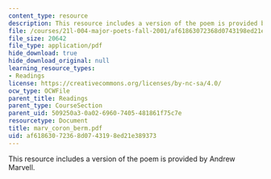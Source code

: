 ```yaml
---
content_type: resource
description: This resource includes a version of the poem is provided by Andrew Marvell.
file: /courses/21l-004-major-poets-fall-2001/af61863072368d0743198ed21e389373_marv_coron_berm.pdf
file_size: 20642
file_type: application/pdf
hide_download: true
hide_download_original: null
learning_resource_types:
- Readings
license: https://creativecommons.org/licenses/by-nc-sa/4.0/
ocw_type: OCWFile
parent_title: Readings
parent_type: CourseSection
parent_uid: 509250a3-0a02-6960-7405-481861f75c7e
resourcetype: Document
title: marv_coron_berm.pdf
uid: af618630-7236-8d07-4319-8ed21e389373
---
```

This resource includes a version of the poem is provided by Andrew Marvell.